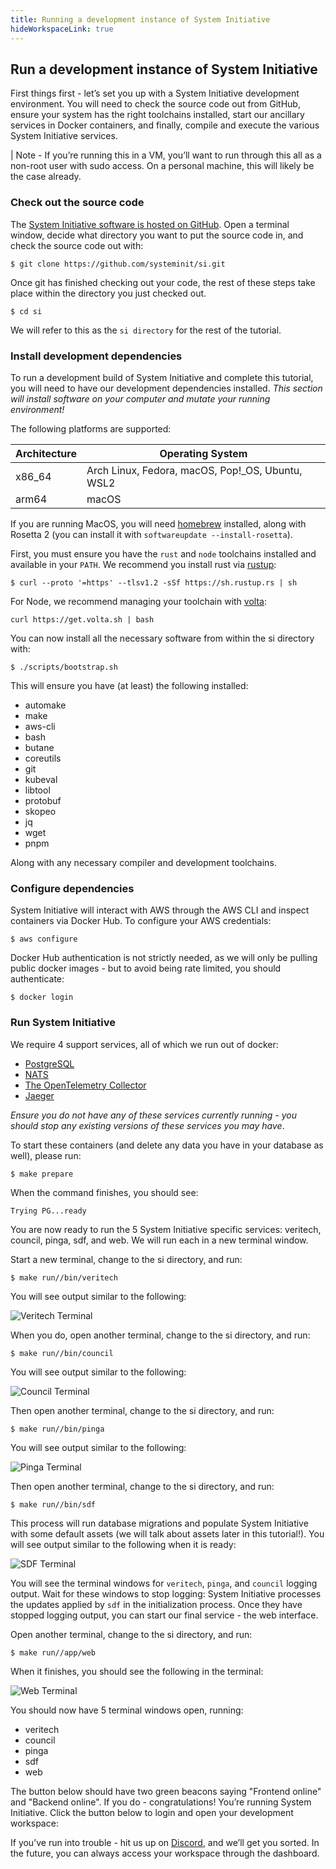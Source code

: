 ```yaml
---
title: Running a development instance of System Initiative
hideWorkspaceLink: true
---
```


## Run a development instance of System Initiative

First things first - let’s set you up with a System Initiative development environment. You will need to check the
source code out from GitHub, ensure your system has the right toolchains installed, start our ancillary services in
Docker containers, and finally, compile and execute the various System Initiative services.

| Note - If you’re running this in a VM, you’ll want to run through this all as a non-root user with sudo access. On a
personal machine, this will likely be the case already.

### Check out the source code

The [System Initiative software is hosted on GitHub](https://github.com/systeminit/si). Open a terminal window, decide
what directory you want to put the source code in, and check the source code out with:

```shell
$ git clone https://github.com/systeminit/si.git
```

Once git has finished checking out your code, the rest of these steps take place within the directory you just checked out.

```shell
$ cd si
```

We will refer to this as the `si directory` for the rest of the tutorial.

### Install development dependencies

To run a development build of System Initiative and complete this tutorial, you will need to have our development
dependencies installed. _This section will install software on your computer and mutate your running environment!_

The following platforms are supported:

| Architecture | Operating System                                 |
|--------------|--------------------------------------------------|
| x86_64       | Arch Linux, Fedora, macOS, Pop!_OS, Ubuntu, WSL2 |
| arm64        | macOS                                            |

If you are running MacOS, you will need [homebrew](https://brew.sh/) installed, along with Rosetta 2 (you can install it
with `softwareupdate --install-rosetta`).

First, you must ensure you have the `rust` and `node` toolchains installed and available in your `PATH`. We recommend
you install rust via [rustup](https://rustup.rs/):

```shell
$ curl --proto '=https' --tlsv1.2 -sSf https://sh.rustup.rs | sh
```

For Node, we recommend managing your toolchain with [volta](https://volta.sh/):

```shell
curl https://get.volta.sh | bash
```

You can now install all the necessary software from within the si directory with:

```shell
$ ./scripts/bootstrap.sh
```

This will ensure you have (at least) the following installed:

* automake
* make
* aws-cli
* bash
* butane
* coreutils
* git
* kubeval
* libtool
* protobuf
* skopeo
* jq
* wget
* pnpm

Along with any necessary compiler and development toolchains.

### Configure dependencies

System Initiative will interact with AWS through the AWS CLI and inspect containers via Docker Hub. To configure your
AWS credentials:

```shell
$ aws configure
```

Docker Hub authentication is not strictly needed, as we will only be pulling public docker images - but to avoid being
rate limited, you should authenticate:

```shell
$ docker login
```

### Run System Initiative

We require 4 support services, all of which we run out of docker:

* [PostgreSQL](www.postgresql.org)
* [NATS](https://nats.io/)
* [The OpenTelemetry Collector](https://opentelemetry.io/docs/collector/)
* [Jaeger](https://www.jaegertracing.io/)

_Ensure you do not have any of these services currently running - you should stop any existing versions of these
services you may have_.

To start these containers (and delete any data you have in your database as well), please run:

```shell
$ make prepare
```

When the command finishes, you should see:

```shell
Trying PG...ready
```

You are now ready to run the 5 System Initiative specific services: veritech, council, pinga, sdf, and web. We will run
each in a new terminal window.

Start a new terminal, change to the si directory, and run:

```shell
$ make run//bin/veritech
```

You will see output similar to the following:

![Veritech Terminal](/tutorial-img/02-dev_setup/veritech_terminal.png)

When you do, open another terminal, change to the si directory, and run:

```shell
$ make run//bin/council
```

You will see output similar to the following:

![Council Terminal](/tutorial-img/02-dev_setup/council_terminal.png)

Then open another terminal, change to the si directory, and run:

```shell
$ make run//bin/pinga
```

You will see output similar to the following:

![Pinga Terminal](/tutorial-img/02-dev_setup/pinga_terminal.png)

Then open another terminal, change to the si directory, and run:

```shell
$ make run//bin/sdf
```

This process will run database migrations and populate System Initiative with some default assets (we will talk about
assets later in this tutorial!). You will see output similar to the following when it is ready:

![SDF Terminal](/tutorial-img/02-dev_setup/sdf_terminal.png)

You will see the terminal windows for `veritech`, `pinga`, and `council` logging output. Wait for these windows to stop
logging: System Initiative processes the updates applied by `sdf` in the initialization process. Once they have stopped
logging output, you can start our final service - the web interface.

Open another terminal, change to the si directory, and run:

```shell
$ make run//app/web
```

When it finishes, you should see the following in the terminal:

![Web Terminal](/tutorial-img/02-dev_setup/web_terminal.png)

You should now have 5 terminal windows open, running:

* veritech
* council
* pinga
* sdf
* web

The button below should have two green beacons saying "Frontend online" and "Backend online". If you do -
congratulations! You’re running System Initiative. Click the button below to login and open your development workspace:

<!-- must wrap in a div to undo some of the automatic styling -->
<p class="escape"><workspace-link-widget></workspace-link-widget></p>

If you’ve run into trouble - hit us up
on [Discord](https://discord.com/channels/955539345538957342/1080953018788364288), and we’ll get you sorted. In the
future, you can always access your workspace through the <router-link to="/dashboard">dashboard</router-link>.
